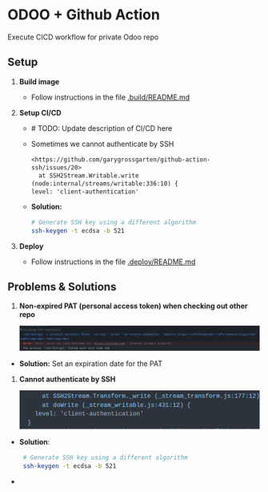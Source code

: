 # ODOO + Github Action

Execute CICD workflow for private Odoo repo

## Setup

1. **Build image**

   - Follow instructions in the file [.build/README.md](.build/README.md)

1. **Setup CI/CD**

   - \# TODO: Update description of CI/CD here

   - Sometimes we cannot authenticate by SSH

     ```plaintext
     <https://github.com/garygrossgarten/github-action-ssh/issues/20>
       at SSH2Stream.Writable.write (node:internal/streams/writable:336:10) {
     level: 'client-authentication'
     ```

   - **Solution:**

     ```bash
     # Generate SSH key using a different algorithm
     ssh-keygen -t ecdsa -b 521
     ```

1. **Deploy**

   - Follow instructions in the file [.deploy/README.md](.deploy/README.md)

## Problems & Solutions

1. **Non-expired PAT (personal access token) when checking out other repo**

    ![img/erro_non_expired_token.png](img/erro_non_expired_token.png)

- **Solution:** Set an expiration date for the PAT

1. **Cannot authenticate by SSH**

   ![img/erro_ssh_action.png](img/erro_ssh_action.png)

- **Solution**:

    ```bash
     # Generate SSH key using a different algorithm
     ssh-keygen -t ecdsa -b 521
     ```

-

